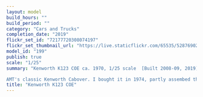 ```yaml
---
layout: model
build_hours: ""
build_period: ""
category: "Cars and Trucks"
completion_date: "2019"
flickr_set_id: "72177720308074197"
flickr_set_thumbnail_url: "https://live.staticflickr.com/65535/52876902418_73d2e11951_m.jpg"
model_id: "199"
publish: true
scale: "1/25"
summary: "Kenworth K123 COE ca. 1970, 1/25 scale  [Built 2008-09, 2019]

AMT's classic Kenworth Cabover. I bought it in 1974, partly assembed the engine in 1975, then put it back in the box until 2008. These AMT truck kits are not for the fainthearted. Most parts had shrinkage depressions and required filling and sanding. Keeping the chassis warp-free was another challenge, as was alignment and assembly of the exhaust system. I was pleased to complete it after 44 years."
title: "Kenworth K123 COE"
---
```



